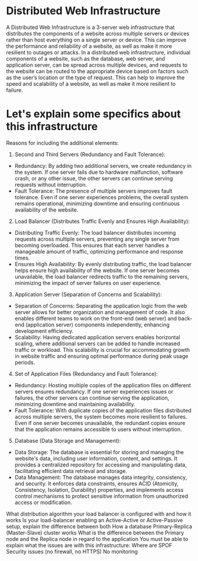 # Distributed Web Infrastructure

A Distributed Web Infrastructure is a 3-server web infrastructure that distributes the components of a website across multiple servers or devices rather than host everything on a single server or device. This can improve the performance and reliability of a website, as well as make it more resilient to outages or attacks. In a distributed web infrastructure, individual components of a website, such as the database, web server, and application server, can be spread across multiple devices, and requests to the website can be routed to the appropriate device based on factors such as the user’s location or the type of request. This can help to improve the speed and scalability of a website, as well as make it more resilient to failure.

# Let's explain some specifics about this infrastructure

Reasons for including the additional elements:

1. Second and Third Servers (Redundancy and Fault Tolerance):
- Redundancy: By adding two additional servers, we create redundancy in the system. If one server fails due to hardware malfunction, software crash, or any other issue, the other servers can continue serving requests without interruption.
- Fault Tolerance: The presence of multiple servers improves fault tolerance. Even if one server experiences problems, the overall system remains operational, minimizing downtime and ensuring continuous availability of the website.

2. Load Balancer (Distributes Traffic Evenly and Ensures High Availability):
- Distributing Traffic Evenly: The load balancer distributes incoming requests across multiple servers, preventing any single server from becoming overloaded. This ensures that each server handles a manageable amount of traffic, optimizing performance and response times.
- Ensures High Availability: By evenly distributing traffic, the load balancer helps ensure high availability of the website. If one server becomes unavailable, the load balancer redirects traffic to the remaining servers, minimizing the impact of server failures on user experience.

3. Application Server (Separation of Concerns and Scalability):
- Separation of Concerns: Separating the application logic from the web server allows for better organization and management of code. It also enables different teams to work on the front-end (web server) and back-end (application server) components independently, enhancing development efficiency.
- Scalability: Having dedicated application servers enables horizontal scaling, where additional servers can be added to handle increased traffic or workload. This scalability is crucial for accommodating growth in website traffic and ensuring optimal performance during peak usage periods.

4. Set of Application Files (Redundancy and Fault Tolerance):
- Redundancy: Hosting multiple copies of the application files on different servers ensures redundancy. If one server experiences issues or failures, the other servers can continue serving the application, minimizing downtime and maintaining availability.
- Fault Tolerance: With duplicate copies of the application files distributed across multiple servers, the system becomes more resilient to failures. Even if one server becomes unavailable, the redundant copies ensure that the application remains accessible to users without interruption.

5. Database (Data Storage and Management):
- Data Storage: The database is essential for storing and managing the website's data, including user information, content, and settings. It provides a centralized repository for accessing and manipulating data, facilitating efficient data retrieval and storage.
- Data Management: The database manages data integrity, consistency, and security. It enforces data constraints, ensures ACID (Atomicity, Consistency, Isolation, Durability) properties, and implements access control mechanisms to protect sensitive information from unauthorized access or modification.

What distribution algorithm your load balancer is configured with and how it works
Is your load-balancer enabling an Active-Active or Active-Passive setup, explain the difference between both
How a database Primary-Replica (Master-Slave) cluster works
What is the difference between the Primary node and the Replica node in regard to the application
You must be able to explain what the issues are with this infrastructure:
Where are SPOF
Security issues (no firewall, no HTTPS)
No monitoring
